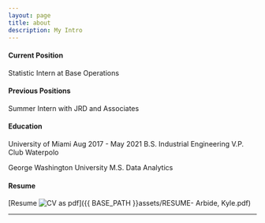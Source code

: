 ```yaml
---
layout: page
title: about
description: My Intro
---
```


#### <a name="currentposition"></a>Current Position
Statistic Intern at Base Operations


#### <a name="previousposition"></a>Previous Positions
Summer Intern with JRD and Associates

#### <a name="education"></a>Education
University of Miami Aug 2017 - May 2021
B.S. Industrial Engineering
V.P. Club Waterpolo

George Washington University
M.S. Data Analytics


#### <a name="cvandresume"></a>Resume
[Resume ![CV as pdf](icons16/pdf-icon.png)]({{ BASE_PATH }}assets/RESUME- Arbide, Kyle.pdf)

---



